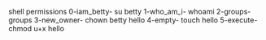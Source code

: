 shell permissions
0-iam_betty- su betty
1-who_am_i- whoami
2-groups- groups
3-new_owner- chown betty hello
4-empty- touch hello
5-execute- chmod u+x hello
